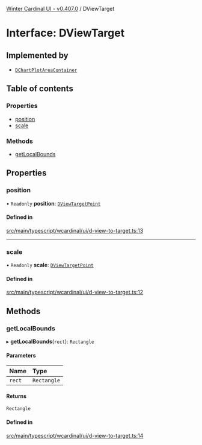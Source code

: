 [Winter Cardinal UI - v0.407.0](../index.md) / DViewTarget

# Interface: DViewTarget

## Implemented by

- [`DChartPlotAreaContainer`](../classes/DChartPlotAreaContainer.md)

## Table of contents

### Properties

- [position](DViewTarget.md#position)
- [scale](DViewTarget.md#scale)

### Methods

- [getLocalBounds](DViewTarget.md#getlocalbounds)

## Properties

### position

• `Readonly` **position**: [`DViewTargetPoint`](DViewTargetPoint.md)

#### Defined in

[src/main/typescript/wcardinal/ui/d-view-to-target.ts:13](https://github.com/winter-cardinal/winter-cardinal-ui/blob/v0.407.0/src/main/typescript/wcardinal/ui/d-view-to-target.ts#L13)

___

### scale

• `Readonly` **scale**: [`DViewTargetPoint`](DViewTargetPoint.md)

#### Defined in

[src/main/typescript/wcardinal/ui/d-view-to-target.ts:12](https://github.com/winter-cardinal/winter-cardinal-ui/blob/v0.407.0/src/main/typescript/wcardinal/ui/d-view-to-target.ts#L12)

## Methods

### getLocalBounds

▸ **getLocalBounds**(`rect`): `Rectangle`

#### Parameters

| Name | Type |
| :------ | :------ |
| `rect` | `Rectangle` |

#### Returns

`Rectangle`

#### Defined in

[src/main/typescript/wcardinal/ui/d-view-to-target.ts:14](https://github.com/winter-cardinal/winter-cardinal-ui/blob/v0.407.0/src/main/typescript/wcardinal/ui/d-view-to-target.ts#L14)

